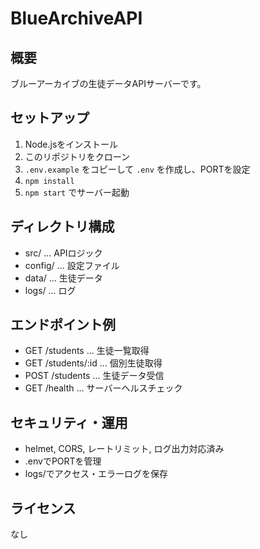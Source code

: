 # BlueArchiveAPI

## 概要
ブルーアーカイブの生徒データAPIサーバーです。

## セットアップ
1. Node.jsをインストール
2. このリポジトリをクローン
3. `.env.example` をコピーして `.env` を作成し、PORTを設定
4. `npm install`
5. `npm start` でサーバー起動

## ディレクトリ構成
- src/ ... APIロジック
- config/ ... 設定ファイル
- data/ ... 生徒データ
- logs/ ... ログ

## エンドポイント例
- GET /students ... 生徒一覧取得
- GET /students/:id ... 個別生徒取得
- POST /students ... 生徒データ受信
- GET /health ... サーバーヘルスチェック

## セキュリティ・運用
- helmet, CORS, レートリミット, ログ出力対応済み
- .envでPORTを管理
- logs/でアクセス・エラーログを保存

## ライセンス
なし
